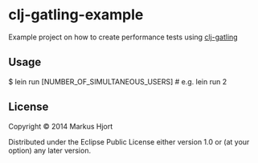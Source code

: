 # clj-gatling-example

Example project on how to create performance tests using [clj-gatling](https://github.com/mhjort/clj-gatling)

## Usage

  $ lein run [NUMBER_OF_SIMULTANEOUS_USERS] # e.g. lein run 2

## License

Copyright © 2014 Markus Hjort

Distributed under the Eclipse Public License either version 1.0 or (at
your option) any later version.
